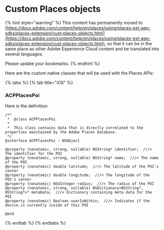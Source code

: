 # Custom Places objects

{% hint style="warning" %}
This content has permanently moved to [https://docs.adobe.com/content/help/en/places/using/places-ext-aep-sdks/places-extension/cust-places-objects.html](https://docs.adobe.com/content/help/en/places/using/places-ext-aep-sdks/places-extension/cust-places-objects.html), so that it can be in the same place as other Adobe Experience Cloud content and be translated into several languages.

Please update your bookmarks.
{% endhint %}

Here are the custom native classes that will be used with the Places APIs:

{% tabs %}
{% tab title="iOS" %}
### ACPPlacesPoi

Here is the definition:

```text
/**
 *  @class ACPPlacesPoi
 *
 *  This class contains data that is directly correlated to the properties maintained by the Adobe Places Database.
 */
@interface ACPPlacesPoi : NSObject

@property (nonatomic, strong, nullable) NSString* identifier;  ///< The identifier for the POI
@property (nonatomic, strong, nullable) NSString* name;  ///< The name of the POI
@property (nonatomic) double latitude;  ///< The latitude of the POI's center
@property (nonatomic) double longitude;  ///< The longitude of the POI's center
@property (nonatomic) NSUInteger radius;  ///< The radius of the POI
@property (nonatomic, strong, nullable) NSDictionary<NSString*, NSString*>* metaData;  ///< Dictionary containing meta data for the POI
@property (nonatomic) Boolean userIsWithin;  ///< Indicates if the device is currently inside of this POI

@end
```
{% endtab %}
{% endtabs %}

